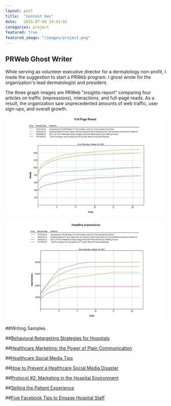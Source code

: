 ```yaml
---
layout: post
title:  "Content Dev"
date:   2015-07-08 14:43:02
categories: project
featured: true
featured_image: "/images/project.png"
---
```


## PRWeb Ghost Writer

While serving as volunteer executive director for a dermatology non-profit, I made the suggestion to start a PRWeb program. I ghost wrote for the organization's lead dermatologist and president.

The three graph images are PRWeb "insights-report" comparing four articles on traffic (impressions), interactions, and full-page reads.  As a result, the organization saw unprecedented amounts of web traffic, user sign-ups, and overall growth.


![Full Page Reads](/images/fullPageReads.png)


![Headline](/images/chartHeadline.png)

##Writing Samples

##[Behavioral Retargeting Strategies for Hospitals](/blogs/BehavioralRetargeting.pdf)

##[Healthcare Marketing: the Power of Plain Communication](/blogs/HealthcareMarketing.pdf)

##[Healthcare Social Media Tips](/blogs/HealthcareSocialMedia.pdf)

##[How to Prevent a Healthcare Social Media Disaster](/blogs/HealthcareSocialMediaDisaster.pdf)

##[Protocol #2: Marketing in the Hospital Environment](/blogs/Protocol.pdf)

##[Selling the Patient Experience](/blogs/PatientExperience.pdf)

##[Five Facebook Tips to Engage Hospital Staff](/blogs/FacebookTips.pdf)

